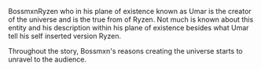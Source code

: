 BossmxnRyzen who in his plane of existence known as Umar is the creator of the universe and is the true from of Ryzen. Not much is known about this entity and his description within his plane of existence besides what Umar tell his self inserted version Ryzen.

Throughout the story, Bossmxn's reasons creating the universe starts to unravel to the audience.